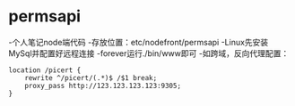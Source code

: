 <!--
 * @Author: 刁琪
 * @Date: 2020-11-30 16:10:48
 * @LastEditors: 掉漆
-->
# permsapi
-个人笔记node端代码
-存放位置：etc/nodefront/permsapi
-Linux先安装MySql并配置好远程连接
-forever运行./bin/www即可
-如跨域，反向代理配置：
```
location /picert {
    rewrite ^/picert/(.*)$ /$1 break;
    proxy_pass http://123.123.123.123:9305;
}
```